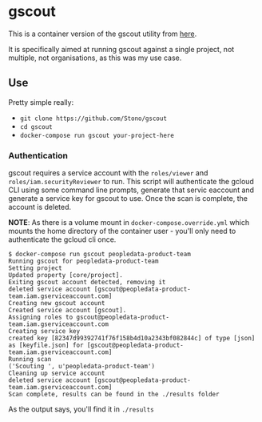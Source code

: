 # gscout
This is a container version of the gscout utility from [here](https://www.nccgroup.trust/us/about-us/newsroom-and-events/blog/2017/august/introducing-g-scout/).

It is specifically aimed at running gscout against a single project, not multiple, not organisations, as this was my use case.

## Use
Pretty simple really:

 - `git clone https://github.com/Stono/gscout`
 - `cd gscout`
 - `docker-compose run gscout your-project-here`

### Authentication
gscout requires a service account with the `roles/viewer` and `roles/iam.securityReviewer` to run.  This script will authenticate the gcloud CLI using some command line prompts, generate that servic eaccount and generate a service key for gscout to use.  Once the scan is complete, the account is deleted.

**NOTE**: As there is a volume mount in `docker-compose.override.yml` which mounts the home directory of the container user - you'll only need to authenticate the gcloud cli once. 

```
$ docker-compose run gscout peopledata-product-team
Running gscout for peopledata-product-team
Setting project
Updated property [core/project].
Exiting gscout account detected, removing it
deleted service account [gscout@peopledata-product-team.iam.gserviceaccount.com]
Creating new gscout account
Created service account [gscout].
Assigning roles to gscout@peopledata-product-team.iam.gserviceaccount.com
Creating service key
created key [82347d99392741f76f158b4d10a2343bf082844c] of type [json] as [keyfile.json] for [gscout@peopledata-product-team.iam.gserviceaccount.com]
Running scan
('Scouting ', u'peopledata-product-team')
Cleaning up service account
deleted service account [gscout@peopledata-product-team.iam.gserviceaccount.com]
Scan complete, results can be found in the ./results folder
```

As the output says, you'll find it in `./results`

